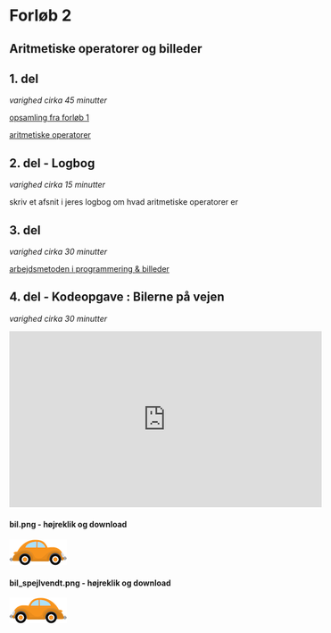 # Forløb 2
## Aritmetiske operatorer og billeder


## 1. del
*varighed cirka 45 minutter*

[opsamling fra forløb 1](../forlob1_intro/forlob1_opsamling.md)

[aritmetiske operatorer](aritmetiske_operatorer.md)


## 2. del - Logbog
*varighed cirka 15 minutter*

skriv et afsnit i jeres logbog om hvad aritmetiske operatorer er


## 3. del
*varighed cirka 30 minutter*

[arbejdsmetoden i programmering & billeder](arbejdsmetode_og_billeder.md)



## 4. del - Kodeopgave : Bilerne på vejen ##
*varighed cirka 30 minutter*

<iframe width="560" height="315" src="https://www.youtube.com/embed/klF1Ciz9fv4" title="YouTube video player" frameborder="0" allow="accelerometer; autoplay; clipboard-write; encrypted-media; gyroscope; picture-in-picture" allowfullscreen></iframe>

#### bil.png - højreklik og download
![bil.png](biler_billeder/bil.png)

#### bil_spejlvendt.png - højreklik og download
![bil_spejlvendt.png](biler_billeder/bil_spejlvendt.png)
